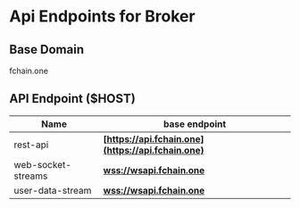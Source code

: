 # Api Endpoints for Broker

## Base Domain

fchain.one

## API Endpoint ($HOST)

| Name               | base endpoint                                        |
| ------------------ | ---------------------------------------------------- |
| rest-api           | **[https://api.fchain.one](https://api.fchain.one)** |
| web-socket-streams | **[wss://wsapi.fchain.one](wss://wsapi.fchain.one)** |
| user-data-stream   | **[wss://wsapi.fchain.one](wss://wsapi.fchain.one)** |
